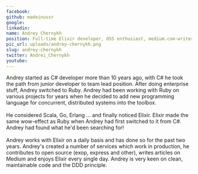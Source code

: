 ```yaml
---
facebook: 
github: madeinussr
google: 
linkedin: 
name: Andrey Chernykh
position: Full-time Elixir developer, OSS enthusiast, medium.com-writer
pic_url: uploads/andrey-chernykh.png
slug: andrey-chernykh
twitter: Andrei_Chernykh
youtube: 
---
```

<p>Andrey started as C# developer more than 10 years ago, with C# he took the path from junior developer to team lead position. After doing enterprise stuff, Andrey switched to Ruby. Andrey had been working with Ruby on various projects for years when he decided to add new programming language for concurrent, distributed systems into the toolbox.<br />
<br />
He considered Scala, Go, Erlang ... and finally noticed Elixir. Elixir made the same wow-effect as Ruby when Andrey had first switched to it from C#. Andrey had found what he&#39;d been searching for!<br />
<br />
Andrey works with Elixir on a daily basis and has done so for the past two years. Andrey&#39;s created a number of services which work in production, he contributes to open source (exop, express and other), writes articles on Medium and enjoys Elixir every single day. Andrey is very keen on clean, maintainable code and the DDD principle.</p>
